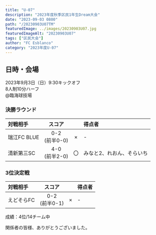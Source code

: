 ```yaml
---
title: "U-07"
description: "2023年度秋季区民1年生Dream大会"
date: "2023-09-03 0800"
path: "/20230903U07TM"
featuredImage: ../images/20230903U07.jpg
featuredImageAlt: "20230903U07"
tags: ["区民大会"]
author: "FC Esblanco"
category: "2023年度U-07"
---
```


## 日時・会場

2023年9月3日（日）9:30キックオフ<br>
8人制10分ハーフ<br>
@臨海球技場


### 決勝ラウンド

| 対戦相手| スコア |   | 得点者  |
|:----|:------:|:-:|:--------|
| 瑞江FC BLUE | 0-2<br>(前半0-0) | × |-|
| 清新第三SC  | 4-0<br>(前半2-0) | 〇 |みなと2、れおん、そらいち|

### 3位決定戦

| 対戦相手| スコア |   | 得点者  |
|:----|:------:|:-:|:--------|
| えどそらFC | 0-2<br>(前半0-1) | × |-|

成績：4位/14チーム中



関係者の皆様、ありがとうございました。